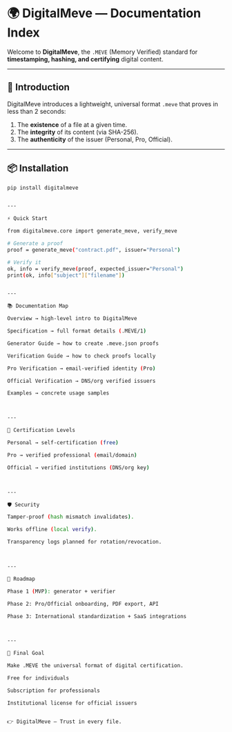 # 🌍 DigitalMeve — Documentation Index

Welcome to **DigitalMeve**, the `.MEVE` (Memory Verified) standard for **timestamping, hashing, and certifying** digital content.

---

## 📖 Introduction

DigitalMeve introduces a lightweight, universal format `.meve` that proves in less than 2 seconds:

1. The **existence** of a file at a given time.  
2. The **integrity** of its content (via SHA-256).  
3. The **authenticity** of the issuer (Personal, Pro, Official).  

---

## 📦 Installation

```bash
pip install digitalmeve


---

⚡ Quick Start

from digitalmeve.core import generate_meve, verify_meve

# Generate a proof
proof = generate_meve("contract.pdf", issuer="Personal")

# Verify it
ok, info = verify_meve(proof, expected_issuer="Personal")
print(ok, info["subject"]["filename"])


---

📚 Documentation Map

Overview → high-level intro to DigitalMeve

Specification → full format details (.MEVE/1)

Generator Guide → how to create .meve.json proofs

Verification Guide → how to check proofs locally

Pro Verification → email-verified identity (Pro)

Official Verification → DNS/org verified issuers

Examples → concrete usage samples



---

🔑 Certification Levels

Personal → self-certification (free)

Pro → verified professional (email/domain)

Official → verified institutions (DNS/org key)



---

🛡 Security

Tamper-proof (hash mismatch invalidates).

Works offline (local verify).

Transparency logs planned for rotation/revocation.



---

🚀 Roadmap

Phase 1 (MVP): generator + verifier

Phase 2: Pro/Official onboarding, PDF export, API

Phase 3: International standardization + SaaS integrations



---

📢 Final Goal

Make .MEVE the universal format of digital certification.

Free for individuals

Subscription for professionals

Institutional license for official issuers


👉 DigitalMeve — Trust in every file.
